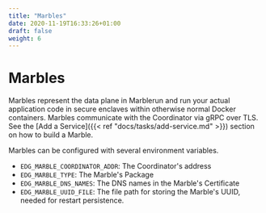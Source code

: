 ```yaml
---
title: "Marbles"
date: 2020-11-19T16:33:26+01:00
draft: false
weight: 6
---
```


# Marbles

Marbles represent the data plane in Marblerun and run your actual application code in secure enclaves within otherwise normal Docker containers. Marbles communicate with the Coordinator via gRPC over TLS. See the [Add a Service]({{< ref "docs/tasks/add-service.md" >}}) section on how to build a Marble.

Marbles can be configured with several environment variables.

* `EDG_MARBLE_COORDINATOR_ADDR`: The Coordinator's address
* `EDG_MARBLE_TYPE`: The Marble's Package
* `EDG_MARBLE_DNS_NAMES`: The DNS names in the Marble's Certificate
* `EDG_MARBLE_UUID_FILE`: The file path for storing the Marble's UUID, needed for restart persistence.


